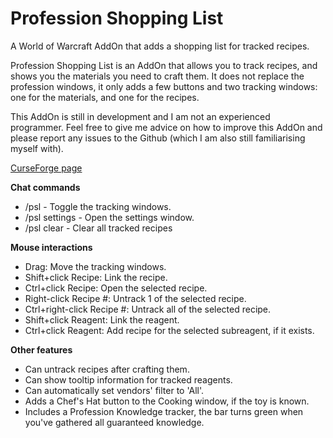 # Profession Shopping List
A World of Warcraft AddOn that adds a shopping list for tracked recipes.

Profession Shopping List is an AddOn that allows you to track recipes, and shows you the materials you need to craft them.
It does not replace the profession windows, it only adds a few buttons and two tracking windows: one for the materials, and one for the recipes.

This AddOn is still in development and I am not an experienced programmer.
Feel free to give me advice on how to improve this AddOn and please report any issues to the Github (which I am also still familiarising myself with).

[CurseForge page](https://www.curseforge.com/wow/addons/profession-shopping-list)

**Chat commands**

- /psl - Toggle the tracking windows.
- /psl settings - Open the settings window.
- /psl clear - Clear all tracked recipes

**Mouse interactions**

- Drag: Move the tracking windows.
- Shift+click Recipe: Link the recipe.
- Ctrl+click Recipe: Open the selected recipe.
- Right-click Recipe #: Untrack 1 of the selected recipe.
- Ctrl+right-click Recipe #: Untrack all of the selected recipe.
- Shift+click Reagent: Link the reagent.
- Ctrl+click Reagent: Add recipe for the selected subreagent, if it exists.

**Other features**

- Can untrack recipes after crafting them.
- Can show tooltip information for tracked reagents.
- Can automatically set vendors' filter to 'All'.
- Adds a Chef's Hat button to the Cooking window, if the toy is known.
- Includes a Profession Knowledge tracker, the bar turns green when you've gathered all guaranteed knowledge.
